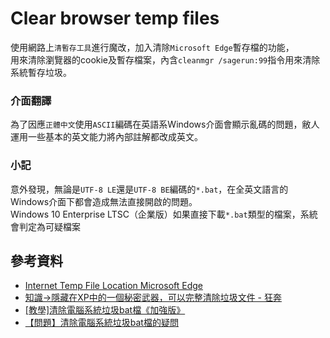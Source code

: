 # Clear browser temp files
使用網路上`清暫存工具`進行魔改，加入清除`Microsoft Edge`暫存檔的功能，<br>
用來清除瀏覽器的cookie及暫存檔案，內含`cleanmgr /sagerun:99`指令用來清除系統暫存垃圾。<br>
### 介面翻譯
為了因應`正體中文`使用`ASCII`編碼在英語系Windows介面會顯示亂碼的問題，敝人運用一些基本的英文能力將內部註解都改成英文。

### 小記
意外發現，無論是`UTF-8 LE`還是`UTF-8 BE`編碼的`*.bat`，在全英文語言的Windows介面下都會造成無法直接開啟的問題。<br>
Windows 10 Enterprise LTSC（企業版）如果直接下載`*.bat`類型的檔案，系統會判定為可疑檔案
##  參考資料
*   [Internet Temp File Location Microsoft Edge](https://answers.microsoft.com/en-us/microsoftedge/forum/all/internet-temp-file-location-microsoft-edge/5e02121c-0bb9-4168-b876-a6d9c98655c2)
*   [知識→隱藏在XP中的一個秘密武器，可以完整清除垃圾文件 - 狂奔](https://s7538395.pixnet.net/blog/post/29658327)
*   [[教學]清除電腦系統垃圾bat檔《加強版》](https://wuangus.cc/教學清除電腦系統垃圾bat檔《加強版》/)
*   [【問題】清除電腦系統垃圾bat檔的疑問](https://forum.gamer.com.tw/C.php?bsn=60030&snA=575638)